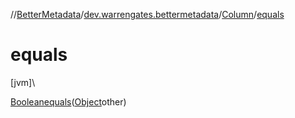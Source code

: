 //[BetterMetadata](../../../index.md)/[dev.warrengates.bettermetadata](../index.md)/[Column](index.md)/[equals](equals.md)

# equals

[jvm]\

[Boolean](https://docs.oracle.com/javase/8/docs/api/java/lang/Boolean.html)[equals](equals.md)([Object](https://docs.oracle.com/javase/8/docs/api/java/lang/Object.html)other)
